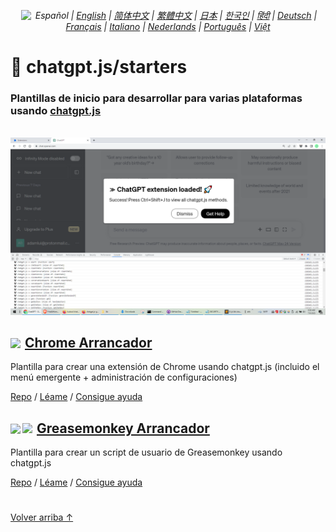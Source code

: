 <div align="center">
    <h6>
        <a href="https://github.com/KudoAI/chatgpt.js/tree/main/starters/docs"><img height=15 style="margin: 0 3px -2px" src="https://raw.githubusercontent.com/KudoAI/chatgpt.js/0fc3060273fcff77d3e2ff968d5c74acdab62beb/media/images/icons/earth-americas-icon32.svg"></a> Español | <a href="../..#readme">English</a> | <a href="../zh-cn#readme">简体中文</a> | <a href="../zh-tw#readme">繁體中文</a> | <a href="../ja#readme">日本</a> | <a href="../ko#readme">한국인</a> | <a href="../hi#readme">हिंदी</a> | <a href="../de#readme">Deutsch</a> | <a href="../fr#readme">Français</a> | <a href="../it#readme">Italiano</a> | <a href="../nl#readme">Nederlands</a> | <a href="../pt#readme">Português</a> | <a href="../vi#readme">Việt</a>
    </h6>
</div>

# 🚀 chatgpt.js/starters

### Plantillas de inicio para desarrollar para varias plataformas usando <a href="https://github.com/KudoAI/chatgpt.js">chatgpt.js</a>

<br>

<img src="../../chrome/media/images/screenshots/extension-loaded.png">

<h2><a href="../../chrome"><img style="margin: 0 2px -1px 0" height=18 src="https://www.google.com/chrome/static/images/favicons/apple-icon-60x60.png"></a> <a href="../../chrome">Chrome Arrancador</a></h2>

Plantilla para crear una extensión de Chrome usando chatgpt.js (incluido el menú emergente + administración de configuraciones)

[Repo](https://github.com/KudoAI/chatgpt.js-chrome-starter) / [Léame](../../chrome/docs/es#readme) / [Consigue ayuda](https://github.com/KudoAI/chatgpt.js-chrome-starter/issues)

<h2><a href="../../greasemonkey"><img style="margin: 0 2px -0.065rem 0" height=19 src="https://raw.githubusercontent.com/KudoAI/chatgpt.js/main/starters/media/images/icons/tampermonkey-icon28.png"><img style="margin: 0 2px -0.035rem 1px" height=19.5 src="https://raw.githubusercontent.com/KudoAI/chatgpt.js/main/starters/media/images/icons/violentmonkey-icon100.png"></a> <a href="../../greasemonkey">Greasemonkey Arrancador</a></h2>

Plantilla para crear un script de usuario de Greasemonkey usando chatgpt.js

[Repo](https://github.com/KudoAI/chatgpt.js-greasemonkey-starter) / [Léame](../../greasemonkey#readme) / [Consigue ayuda](https://github.com/KudoAI/chatgpt.js-greasemonkey-starter/issues)

#

[Volver arriba ↑](#)
